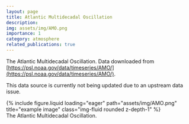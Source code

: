 ```yaml
---
layout: page
title: Atlantic Multidecadal Oscillation
description:
img: assets/img/AMO.png
importance: 1
category: atmosphere
related_publications: true
---
```


The Atlantic Multidecadal Oscillation. Data downloaded from [https://psl.noaa.gov/data/timeseries/AMO/](https://psl.noaa.gov/data/timeseries/AMO/).

This data source is currently not being updated due to an upstream data issue.

<div class="row">
    <div class="col-sm mt-3 mt-md-0">
        {% include figure.liquid loading="eager" path="assets/img/AMO.png" title="example image" class="img-fluid rounded z-depth-1" %}
    </div>
</div>
<div class="caption">
    The Atlantic Multidecadal Oscillation.
</div>
